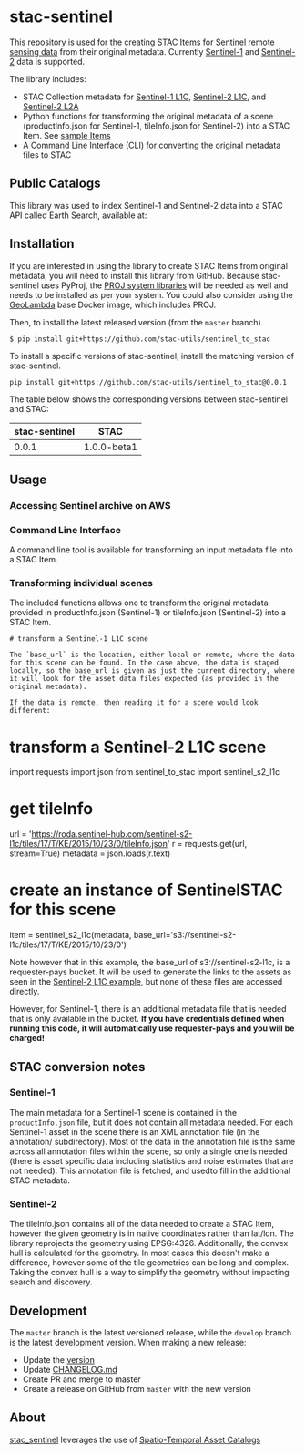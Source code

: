 # stac-sentinel

This repository is used for the creating [STAC Items](https://github.com/radiantearth/stac-spec) for [Sentinel remote sensing data](https://sentinel.esa.int) from their original metadata. Currently [Sentinel-1](https://sentinel.esa.int/web/sentinel/missions/sentinel-1) and [Sentinel-2](https://sentinel.esa.int/web/sentinel/missions/sentinel-2) data is supported.

The library includes:

- STAC Collection metadata for [Sentinel-1 L1C](sentinel_to_stac/sentinel-s1-l1c.json), [Sentinel-2 L1C](sentinel_to_stac/sentinel-s2-l1c.json), and [Sentinel-2 L2A](sentinel_to_stac/sentinel-s2-l2a.json)
- Python functions for transforming the original metadata of a scene (productInfo.json for Sentinel-1, tileInfo.json for Sentinel-2) into a STAC Item. See [sample Items](samples/)
- A Command Line Interface (CLI) for converting the original metadata files to STAC

## Public Catalogs

This library was used to index Sentinel-1 and Sentinel-2 data into a STAC API called Earth Search, available at:


## Installation

If you are interested in using the library to create STAC Items from original metadata, you will need to install this library from GitHub. Because stac-sentinel uses PyProj, the [PROJ system libraries](https://proj.org/) will be needed as well and needs to be installed as per your system. You could also consider using the [GeoLambda](https://github.com/developmentseed/geolambda) base Docker image, which includes PROJ.

Then, to install the latest released version (from the `master` branch).

```
$ pip install git+https://github.com/stac-utils/sentinel_to_stac
```

To install a specific versions of stac-sentinel, install the matching version of stac-sentinel. 

```bash
pip install git+https://github.com/stac-utils/sentinel_to_stac@0.0.1
```

The table below shows the corresponding versions between stac-sentinel and STAC:

| stac-sentinel | STAC  |
| -------- | ----  |
| 0.0.1    | 1.0.0-beta1 |


## Usage

### Accessing Sentinel archive on AWS

### Command Line Interface

A command line tool is available for transforming an input metadata file into a STAC Item.

### Transforming individual scenes

The included functions allows one to transform the original metadata provided in productInfo.json (Sentinel-1) or tileInfo.json (Sentinel-2) into a STAC Item.

```
# transform a Sentinel-1 L1C scene

The `base_url` is the location, either local or remote, where the data for this scene can be found. In the case above, the data is staged locally, so the base_url is given as just the current directory, where it will look for the asset data files expected (as provided in the original metadata).  

If the data is remote, then reading it for a scene would look different:

```
# transform a Sentinel-2 L1C scene

import requests
import json
from sentinel_to_stac import sentinel_s2_l1c

# get tileInfo
url = 'https://roda.sentinel-hub.com/sentinel-s2-l1c/tiles/17/T/KE/2015/10/23/0/tileInfo.json'
r = requests.get(url, stream=True)
metadata = json.loads(r.text)

# create an instance of SentinelSTAC for this scene
item = sentinel_s2_l1c(metadata, base_url='s3://sentinel-s2-l1c/tiles/17/T/KE/2015/10/23/0')


Note however that in this example, the base_url of s3://sentinel-s2-l1c, is a requester-pays bucket. It will be used to generate the links to the assets as seen in the [Sentinel-2 L1C example](samples/sentinel-s2-l1c_item.json), but none of these files are accessed directly.

However, for Sentinel-1, there is an additional metadata file that is needed that is only available in the bucket. **If you have credentials defined when running this code, it will automatically use requester-pays and you will be charged!** 


## STAC conversion notes

### Sentinel-1

The main metadata for a Sentinel-1 scene is contained in the `productInfo.json` file, but it does not contain all metadata needed. For each Sentinel-1 asset in the scene there is an XML annotation file (in the annotation/ subdirectory). Most of the data in the annotation file is the same across all annotation files within the scene, so only a single one is needed (there is asset specific data including statistics and noise estimates that are not needed). This annotation file is fetched, and usedto fill in the additional STAC metadata.

### Sentinel-2

The tileInfo.json contains all of the data needed to create a STAC Item, however the given geometry is in native coordinates rather than lat/lon. The library reprojects the geometry using EPSG:4326. Additionally, the convex hull is calculated for the geometry. In most cases this doesn't make a difference, however some of the tile geometries can be long and complex. Taking the convex hull is a way to simplify the geometry without impacting search and discovery.

## Development

The `master` branch is the latest versioned release, while the `develop` branch is the latest development version. When making a new release:

- Update the [version](stac_sentinel/version.py)
- Update [CHANGELOG.md](CHANGELOG.md)
- Create PR and merge to master
- Create a release on GitHub from `master` with the new version

## About
[stac_sentinel](https://github.com/stac-utils/sentinel-to-stac) leverages the use of [Spatio-Temporal Asset Catalogs](https://github.com/radiantearth/stac-spec)
